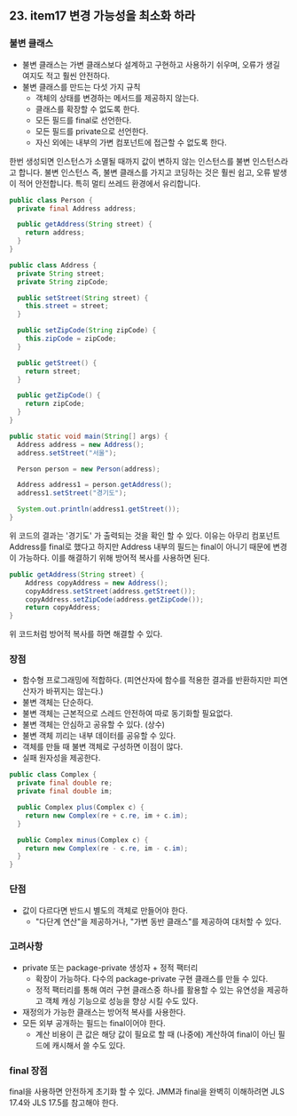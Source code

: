 ## 23. item17 변경 가능성을 최소화 하라

### 불변 클래스

- 불변 클래스는 가변 클래스보다 설계하고 구현하고 사용하기 쉬우며, 오류가 생길 여지도 적고 훨씬 안전하다.
- 불변 클래스를 만드는 다섯 가지 규칙
  - 객체의 상태를 변경하는 메서드를 제공하지 않는다.
  - 클래스를 확장할 수 없도록 한다.
  - 모든 필드를 final로 선언한다.
  - 모든 필드를 private으로 선언한다.
  - 자신 외에는 내부의 가변 컴포넌트에 접근할 수 없도록 한다.
 
한번 생성되면 인스턴스가 소멸될 때까지 값이 변하지 않는 인스턴스를 불변 인스턴스라고 합니다.
불변 인스턴스 즉, 불변 클래스를 가지고 코딩하는 것은 훨씬 쉽고, 오류 발생이 적어 안전합니다.
특히 멀티 쓰레드 환경에서 유리합니다.

````java
public class Person {
  private final Address address;

  public getAddress(String street) {
    return address;
  }
}

public class Address {
  private String street;
  private String zipCode;

  public setStreet(String street) {
    this.street = street;
  }

  public setZipCode(String zipCode) {
    this.zipCode = zipCode;
  }

  public getStreet() {
    return street;
  }

  public getZipCode() {
    return zipCode;
  }
}

public static void main(String[] args) {
  Address address = new Address();
  address.setStreet("서울");

  Person person = new Person(address);

  Address address1 = person.getAddress();
  address1.setStreet("경기도");

  System.out.println(address1.getStreet());
}
````

위 코드의 결과는 '경기도' 가 출력되는 것을 확인 할 수 있다.
이유는 아무리 컴포넌트 Address를 final로 했다고 하지만 Address 내부의 필드는 final이 아니기 때문에
변경이 가능하다.
이를 해결하기 위해 방어적 복사를 사용하면 된다.
````java
public getAddress(String street) {
    Address copyAddress = new Address();
    copyAddress.setStreet(address.getStreet());
    copyAddress.setZipCode(address.getZipCode());
    return copyAddress;
}
````

위 코드처럼 방어적 복사를 하면 해결할 수 있다.

### 장점

- 함수형 프로그래밍에 적합하다. (피연산자에 함수를 적용한 결과를 반환하지만 피연산자가 바뀌지는 않는다.)
- 불변 객체는 단순하다.
- 불변 객체는 근본적으로 스레드 안전하여 따로 동기화할 필요없다.
- 불변 객체는 안심하고 공유할 수 있다. (상수)
- 불변 객체 끼리는 내부 데이터를 공유할 수 있다.
- 객체를 만들 때 불변 객체로 구성하면 이점이 많다.
- 실패 원자성을 제공한다.

````java
public class Complex {
  private final double re;
  private final double im;

  public Complex plus(Complex c) {
    return new Complex(re + c.re, im + c.im);
  }

  public Complex minus(Complex c) {
    return new Complex(re - c.re, im - c.im);
  }
}
````

### 단점

- 값이 다르다면 반드시 별도의 객체로 만들어야 한다.
  - "다단계 연산"을 제공하거나, "가변 동반 클래스"를 제공하여 대처할 수 있다.

### 고려사항
- private 또는 package-private 생성자 + 정적 팩터리
  - 확장이 가능하다. 다수의 package-private 구현 클래스를 만들 수 있다.
  - 정적 팩터리를 통해 여러 구현 클래스중 하나를 활용할 수 있는 유연성을 제공하고 객체 캐싱 기능으로 성능을 향상 시킬 수도 있다.
- 재정의가 가능한 클래스는 방어적 복사를 사용한다.
- 모든 외부 공개하는 필드는 final이어야 한다.
  - 계산 비용이 큰 값은 해당 값이 필요로 할 때 (나중에) 계산하여 final이 아닌 필드에 캐시해서 쓸 수도 있다.
 
### final 장점
final을 사용하면 안전하게 초기화 할 수 있다.
JMM과 final을 완벽히 이해하려면 JLS 17.4와 JLS 17.5를 참고해야 한다.

